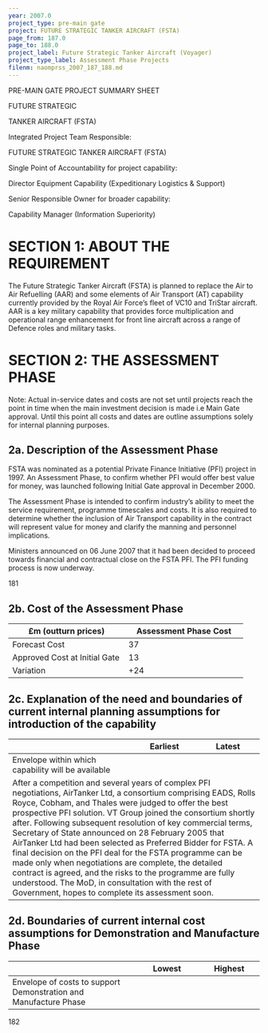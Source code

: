 ```yaml
---
year: 2007.0
project_type: pre-main gate
project: FUTURE STRATEGIC TANKER AIRCRAFT (FSTA)
page_from: 187.0
page_to: 188.0
project_label: Future Strategic Tanker Aircraft (Voyager)
project_type_label: Assessment Phase Projects
filenm: naomprss_2007_187_188.md
---
```

PRE-MAIN GATE PROJECT SUMMARY SHEET

FUTURE STRATEGIC

TANKER AIRCRAFT (FSTA)

Integrated Project Team Responsible:

FUTURE STRATEGIC TANKER AIRCRAFT (FSTA)

Single Point of Accountability for project capability:

Director Equipment Capability (Expeditionary Logistics & Support)

Senior Responsible Owner for broader capability:

Capability Manager (Information Superiority)

# SECTION 1: ABOUT THE REQUIREMENT

The Future Strategic Tanker Aircraft (FSTA) is planned to replace the Air to Air Refuelling (AAR) and some elements of Air Transport (AT) capability currently provided by the Royal Air Force’s fleet of VC10 and TriStar aircraft. AAR is a key military capability that provides force multiplication and operational range enhancement for front line aircraft across a range of Defence roles and military tasks.

# SECTION 2: THE ASSESSMENT PHASE

Note: Actual in-service dates and costs are not set until projects reach the point in time when the main investment decision is made i.e Main Gate approval. Until this point all costs and dates are outline assumptions solely for internal planning purposes.

## 2a. Description of the Assessment Phase

FSTA was nominated as a potential Private Finance Initiative (PFI) project in 1997. An Assessment Phase, to confirm whether PFI would offer best value for money, was launched following Initial Gate approval in December 2000.

The Assessment Phase is intended to confirm industry’s ability to meet the service requirement, programme timescales and costs. It is also required to determine whether the inclusion of Air Transport capability in the contract will represent value for money and clarify the manning and personnel implications.

Ministers announced on 06 June 2007 that it had been decided to proceed towards financial and contractual close on the FSTA PFI. The PFI funding process is now underway.

181

## 2b. Cost of the Assessment Phase

<table>
<colgroup>
<col style="width: 49%" />
<col style="width: 50%" />
</colgroup>
<thead>
<tr>
<th>
£m (outturn prices)
</th>
<th>
Assessment Phase Cost
</th>
</tr>
</thead>
<tbody>
<tr>
<td>Forecast Cost</td>
<td>
37
</td>
</tr>
<tr>
<td>Approved Cost at Initial Gate</td>
<td>
13
</td>
</tr>
<tr>
<td>Variation</td>
<td>
+24
</td>
</tr>
</tbody>
</table>

## 2c. Explanation of the need and boundaries of current internal planning assumptions for introduction of the capability

<table>
<colgroup>
<col style="width: 49%" />
<col style="width: 25%" />
<col style="width: 25%" />
</colgroup>
<thead>
<tr>
<th></th>
<th>
Earliest
</th>
<th>
Latest
</th>
</tr>
</thead>
<tbody>
<tr>
<td>Envelope within which capability will be available</td>
<td>

</td>
<td>

</td>
</tr>
<tr>
<td colspan="3">After a competition and several years of complex PFI negotiations, AirTanker Ltd, a consortium comprising EADS, Rolls Royce, Cobham, and Thales were judged to offer the best prospective PFI solution. VT Group joined the consortium shortly after. Following subsequent resolution of key commercial terms, Secretary of State announced on 28 February 2005 that AirTanker Ltd had been selected as Preferred Bidder for FSTA. A final decision on the PFI deal for the FSTA programme can be made only when negotiations are complete, the detailed contract is agreed, and the risks to the programme are fully understood. The MoD, in consultation with the rest of Government, hopes to complete its assessment soon.</td>
</tr>
</tbody>
</table>

## 2d. Boundaries of current internal cost assumptions for Demonstration and Manufacture Phase

<table>
<colgroup>
<col style="width: 50%" />
<col style="width: 25%" />
<col style="width: 24%" />
</colgroup>
<thead>
<tr>
<th></th>
<th>
Lowest
</th>
<th>
Highest
</th>
</tr>
</thead>
<tbody>
<tr>
<td>Envelope of costs to support Demonstration and Manufacture Phase</td>
<td>

</td>
<td>

</td>
</tr>
</tbody>
</table>

182
